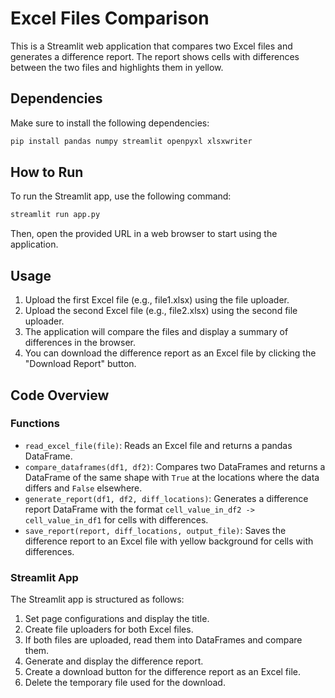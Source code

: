 # Excel Files Comparison

This is a Streamlit web application that compares two Excel files and generates a difference report. The report shows cells with differences between the two files and highlights them in yellow. 

## Dependencies

Make sure to install the following dependencies:

```bash
pip install pandas numpy streamlit openpyxl xlsxwriter
```

## How to Run

To run the Streamlit app, use the following command:

```bash
streamlit run app.py
```

Then, open the provided URL in a web browser to start using the application.

## Usage

1. Upload the first Excel file (e.g., file1.xlsx) using the file uploader.
2. Upload the second Excel file (e.g., file2.xlsx) using the second file uploader.
3. The application will compare the files and display a summary of differences in the browser.
4. You can download the difference report as an Excel file by clicking the "Download Report" button.

## Code Overview

### Functions

- `read_excel_file(file)`: Reads an Excel file and returns a pandas DataFrame.
- `compare_dataframes(df1, df2)`: Compares two DataFrames and returns a DataFrame of the same shape with `True` at the locations where the data differs and `False` elsewhere.
- `generate_report(df1, df2, diff_locations)`: Generates a difference report DataFrame with the format `cell_value_in_df2 -> cell_value_in_df1` for cells with differences.
- `save_report(report, diff_locations, output_file)`: Saves the difference report to an Excel file with yellow background for cells with differences.

### Streamlit App

The Streamlit app is structured as follows:

1. Set page configurations and display the title.
2. Create file uploaders for both Excel files.
3. If both files are uploaded, read them into DataFrames and compare them.
4. Generate and display the difference report.
5. Create a download button for the difference report as an Excel file.
6. Delete the temporary file used for the download.